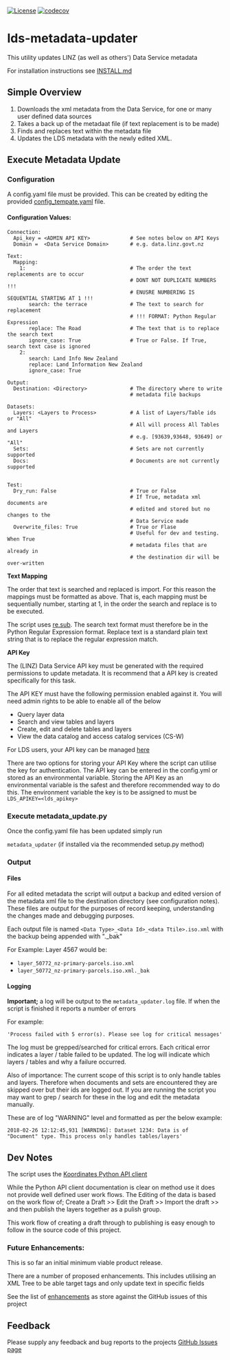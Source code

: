 [![License](https://img.shields.io/badge/License-BSD%203--Clause-blue.svg)](https://github.com/linz/lds-metadata-updater/LICENSE) 
[![codecov](https://codecov.io/gh/linz/lds-metadata-updater/branch/master/graph/badge.svg)](https://codecov.io/gh/linz/lds-metadata-updater)

# lds-metadata-updater


This utility updates LINZ (as well as others') Data Service metadata

For installation instructions see [INSTALL.md](INSTALL.md)

## Simple Overview

1. Downloads the xml metadata from the Data Service, for one or many user defined
data sources
2. Takes a back up of the metadaat file (if text replacement is to be made)
3. Finds and replaces text within the metadata file 
4. Updates the LDS metadata with the newly edited XML.


## Execute Metadata Update

### Configuration
A config.yaml file must be provided. This can be created by editing the provided
[config_tempate.yaml](config_tempate.yaml) file. 


#### Configuration Values:

```
Connection:
  Api_key = <ADMIN API KEY>             # See notes below on API Keys
  Domain =  <Data Service Domain>       # e.g. data.linz.govt.nz

Text:
  Mapping:                               
    1:                                  # The order the text replacements are to occur
                                        # DONT NOT DUPLICATE NUMBERS !!!
                                        # ENUSRE NUMBERING IS SEQUENTIAL STARTING AT 1 !!!
       search: the terrace              # The text to search for replacement
                                        # !!! FORMAT: Python Regular Expression
       replace: The Road                # The text that is to replace the search text
       ignore_case: True                # True or False. If True, search text case is ignored 
    2: 
       search: Land Info New Zealand
       replace: Land Information New Zealand
       ignore_case: True     

Output:
  Destination: <Directory>              # The directory where to write 
                                        # metadata file backups

Datasets:
  Layers: <Layers to Process>           # A list of Layers/Table ids or "All"
                                        # All will process All Tables and Layers 
                                        # e.g. [93639,93648, 93649] or "All"
  Sets:                                 # Sets are not currently supported
  Docs:                                 # Documents are not currently supported 


Test:
  Dry_run: False                        # True or False
                                        # If True, metadata xml documents are
                                        # edited and stored but no changes to the
                                        # Data Service made 
  Overwrite_files: True                 # True or Flase
                                        # Useful for dev and testing. When True
                                        # metadata files that are already in 
                                        # the destination dir will be over-written
```
**Text Mapping**

The order that text is searched and replaced is import. For this reason the 
mappings must be formatted as above. That is, each mapping must be sequentially 
number, starting at 1, in the order the search and replace is to be executed.

The script uses [re.sub](https://docs.python.org/2/library/re.html#regular-expression-syntax). 
The search text format must therefore be in the Python Regular Expression format.
Replace text is a standard plain text string that is to replace the regular expression match. 

**API Key**

The (LINZ) Data Service API key must be generated with the required permissions 
to update metadata. It is recommend that a API key is created specifically for 
this task.

The API KEY must have the following permission enabled against it. You will 
need admin rights to be able to enable all of the below 
* Query layer data
* Search and view tables and layers
* Create, edit and delete tables and layers
* View the data catalog and access catalog services (CS-W)

For LDS users, your API key can be managed [here](https://data.linz.govt.nz/my/api/)

There are two options for storing your API Key where the script can utilise the key 
for authentication. The API key can be entered in the config.yml or stored as
an environmental variable. Storing the API Key as an environmental variable is 
the safest and therefore recommended way to do this. The environment variable 
the key is to be assigned to must be `LDS_APIKEY=<lds_apikey>` 



### Execute metadata_update.py
Once the config.yaml file has been updated simply run

```metadata_updater``` (if installed via the recommended setup.py method)

### Output

#### Files
For all edited metadata the script will output a backup and edited 
version of the metadata xml file to the destination directory 
(see configuration notes). These files are output for the purposes of 
record keeping, understanding the changes made and debugging purposes. 

Each output file is named `<Data Type>_<Data Id>_<data Ttile>.iso.xml` 
with the backup being appended with "._bak"

For Example:
Layer 4567 would be:
* `layer_50772_nz-primary-parcels.iso.xml`
* `layer_50772_nz-primary-parcels.iso.xml._bak`

#### Logging 
**Important;** a log will be output to the `metadata_updater.log` file. 
If when the script is finished it reports a number of errors 

For example:

```
'Process failed with 5 error(s). Please see log for critical messages'
```
The log must be grepped/searched for critical errors. Each critical error 
indicates a layer / table failed to be updated. The log will indicate which 
layers / tables and why a failure occurred.

Also of importance: The current scope of this script is to only handle tables
and layers. Therefore when documents and sets are encountered they are skipped
over but their ids are logged out. If you are running the script you may want 
to grep / search for these in the log and edit the metadata manually.

These are of log "WARNING" level and formatted as per the below example:


```
2018-02-26 12:12:45,931 [WARNING]: Dataset 1234: Data is of 
"Document" type. This process only handles tables/layers'

```


## Dev Notes
The script uses the 
[Koordinates Python API client](http://koordinates-python.readthedocs.io/en/stable/)

While the Python API client documentation is clear on method use it does not 
provide well defined user work flows. The Editing of the data is based on the 
work flow of; Create a Draft \>> Edit the Draft  \>> Import the draft \>> and 
then publish the layers together as a pulish group.

This work flow of creating a draft through to publishing is easy enough to
follow in the source code of this project. 



### Future Enhancements:
This is so far an initial minimum viable product release.

There are a number of proposed enhancements. This includes utilising an XML Tree 
to be able target tags and only update text in specific fields 

See the list of [enhancements](https://github.com/linz/lds-metadata-updater/issues) 
as store against the GitHub issues of this project

## Feedback
Please supply any feedback and bug reports to the projects
[GitHub Issues page](https://github.com/linz/lds-metadata-updater/issues)
